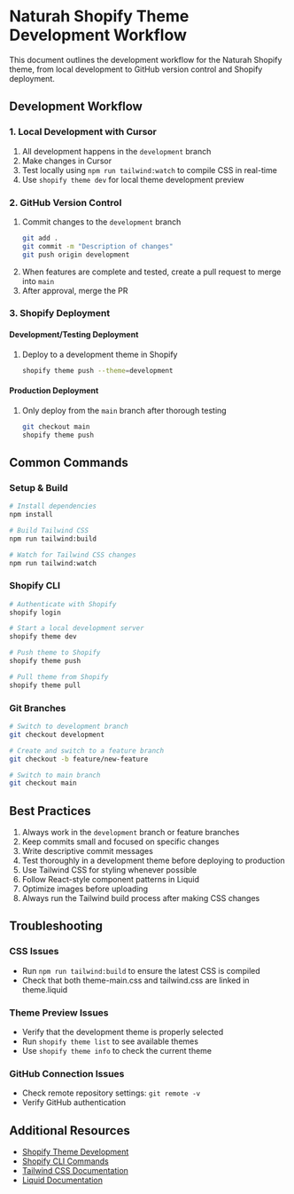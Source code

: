 # Naturah Shopify Theme Development Workflow

This document outlines the development workflow for the Naturah Shopify theme, from local development to GitHub version control and Shopify deployment.

## Development Workflow

### 1. Local Development with Cursor

1. All development happens in the `development` branch
2. Make changes in Cursor
3. Test locally using `npm run tailwind:watch` to compile CSS in real-time
4. Use `shopify theme dev` for local theme development preview

### 2. GitHub Version Control

1. Commit changes to the `development` branch
   ```bash
   git add .
   git commit -m "Description of changes"
   git push origin development
   ```
2. When features are complete and tested, create a pull request to merge into `main`
3. After approval, merge the PR

### 3. Shopify Deployment

#### Development/Testing Deployment
1. Deploy to a development theme in Shopify
   ```bash
   shopify theme push --theme=development
   ```
   
#### Production Deployment
1. Only deploy from the `main` branch after thorough testing
   ```bash
   git checkout main
   shopify theme push
   ```

## Common Commands

### Setup & Build

```bash
# Install dependencies
npm install

# Build Tailwind CSS
npm run tailwind:build

# Watch for Tailwind CSS changes
npm run tailwind:watch
```

### Shopify CLI

```bash
# Authenticate with Shopify
shopify login

# Start a local development server
shopify theme dev

# Push theme to Shopify
shopify theme push

# Pull theme from Shopify
shopify theme pull
```

### Git Branches

```bash
# Switch to development branch
git checkout development

# Create and switch to a feature branch
git checkout -b feature/new-feature

# Switch to main branch
git checkout main
```

## Best Practices

1. Always work in the `development` branch or feature branches
2. Keep commits small and focused on specific changes
3. Write descriptive commit messages
4. Test thoroughly in a development theme before deploying to production
5. Use Tailwind CSS for styling whenever possible
6. Follow React-style component patterns in Liquid
7. Optimize images before uploading
8. Always run the Tailwind build process after making CSS changes

## Troubleshooting

### CSS Issues
- Run `npm run tailwind:build` to ensure the latest CSS is compiled
- Check that both theme-main.css and tailwind.css are linked in theme.liquid

### Theme Preview Issues
- Verify that the development theme is properly selected
- Run `shopify theme list` to see available themes
- Use `shopify theme info` to check the current theme

### GitHub Connection Issues
- Check remote repository settings: `git remote -v`
- Verify GitHub authentication

## Additional Resources

- [Shopify Theme Development](https://shopify.dev/themes)
- [Shopify CLI Commands](https://shopify.dev/themes/tools/cli/commands)
- [Tailwind CSS Documentation](https://tailwindcss.com/docs)
- [Liquid Documentation](https://shopify.dev/api/liquid) 